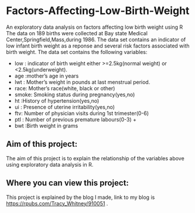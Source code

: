 # Factors-Affecting-Low-Birth-Weight
An exploratory data analysis on factors affecting low birth weight using R
The data on 189 births were collected at Bay state Medical Center,Springfield,Mass,during 1986.
The data set contains an indicator of low infant birth weight as a reponse and several risk factors associated with birth weight. 
The data set contains the following variables: 
- low : indicator of birth weight either >=2.5kg(normal weight) or <2.5kg(underweight).
-  age :mother’s age in years 
-  lwt : Mother’s weight in pounds at last menstrual period.
-  race: Mother’s race(white, black or other) 
-  smoke: Smoking status during pregnancy(yes,no) 
-  ht :History of hypertension(yes,no) 
-  ui : Presence of uterine irritability(yes,no) 
-  ftv: Number of physician visits during 1st trimester(0-6) 
-   ptl : Number of previous premature labours(0-3) +
-   bwt :Birth weight in grams

## Aim of this project:
The aim of this project is to explain the relationship of the variables above using exploratory data analysis in R.

## Where you can view this project:
This project is explained by the blog I made, link to my blog is  https://rpubs.com/Tracy_Whitney/910051 .

